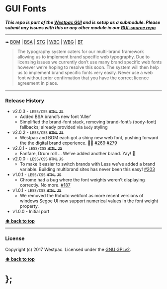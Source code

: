 GUI Fonts
=========

***This repo is part of the [Westpac GUI](http://gel.westpacgroup.com.au/GUI/) and is setup as a submodule. Please submit any issues with this or any other
module in our [GUI-source repo](https://github.com/WestpacCXTeam/GUI-source/issues)***

----------------------------------------------------------------------------------------------------------------------------------------------------------------

➠
[BOM](http://westpaccxteam.github.io/GUI_fonts/tests/BOM/) |
[BSA](http://westpaccxteam.github.io/GUI_fonts/tests/BSA/) |
[STG](http://westpaccxteam.github.io/GUI_fonts/tests/STG/) |
[WBC](http://westpaccxteam.github.io/GUI_fonts/tests/WBC/) |
[WBG](http://westpaccxteam.github.io/GUI_fonts/tests/WBG/) |
[BT](http://westpaccxteam.github.io/GUI_fonts/tests/BT/)

> The typography system caters for our multi-brand framework allowing us to implement brand specific web typography. Due to licensing issues we currently don’t
> use many brand specific web fonts however we’re hoping to resolve this soon. The system will then help us to implement brand specific fonts very easily.
> Never use a web font without prior confirmation that you have the correct licence agreement in place.

----------------------------------------------------------------------------------------------------------------------------------------------------------------


### Release History

* v2.0.3 - `LESS/CSS` ~~`HTML`~~ ~~`JS`~~
	* Added BSA brand’s new font ‘Aller’
  * Simplified the brand-font stack, removing brand-font’s (body-font) fallbacks; already provided via `body` styling
* v2.0.2 - `LESS/CSS` ~~`HTML`~~ ~~`JS`~~
	* Westpac and BOM each got a shiny new web font, pushing forward the the digital brand experience. 🌟😎
		[#269](https://github.com/WestpacCXTeam/GUI-source/issues/269)
		[#279](https://github.com/WestpacCXTeam/GUI-source/issues/279)
* v2.0.1 - `LESS/CSS` ~~`HTML`~~ ~~`JS`~~
	* Fanfare, Drum roll … We’ve added another brand. Yay! :clap:
* v2.0.0 - `LESS/CSS` ~~`HTML`~~ ~~`JS`~~
	* To make it easier to switch brands with Less we’ve added a brand variable. Building multibrand sites has never been this easy!
		[#203](https://github.com/WestpacCXTeam/GUI-source/issues/203)
* v1.0.1 - `LESS/CSS` ~~`HTML`~~ ~~`JS`~~
	* Chrome had a bug where the font weights weren’t displaying correctly. No more.
		[#187](https://github.com/WestpacCXTeam/GUI-source/issues/187)
* v1.0.1 - `LESS/CSS` ~~`HTML`~~ ~~`JS`~~
	* We removed the Roboto webfont as more recent versions of windows Segoe UI now support numerical values in the font weight property.
* v1.0.0 - Initial port

**[⬆ back to top](#content)**


----------------------------------------------------------------------------------------------------------------------------------------------------------------


### License

Copyright (c) 2017 Westpac. Licensed under the [GNU GPLv2](https://raw.githubusercontent.com/WestpacCXTeam/GUI_fonts/master/LICENSE).

**[⬆ back to top](#content)**

# };